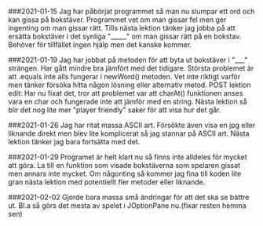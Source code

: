 ###2021-01-15
Jag har påbörjat programmet så man nu slumpar ett ord och kan gissa på bokstäver.
Programmet vet om man gissar fel men ger ingenting om man gissar rätt.
Tills nästa lektion tänker jag jobba på att ersätta bokstäver i det synliga "_____" om man gissar rätt på en bokstav.
Behöver för tillfället ingen hjälp men det kanske kommer.

###2021-01-19
Jag har jobbat på metoden för att byta ut bokstäver i "___" strängen.
Har gått mindre bra jämfört med det tidigare.
Största problemet är att .equals inte alls fungerar i newWord() metoden. 
Vet inte riktigt varför men tänker försöka hitta någon lösning eller alternativ metod.
POST lektion edit: Har nu fixat det, tror att problemet var att charAt() funktionen anses vara en char och fungerade inte att jämför med en string.
Nästa lektion så blir det nog lite mer "player friendly" saker för att visa hur det går.

###2021-01-26
Jag har ritat massa ASCII art. Försökte även visa en jpg eller liknande direkt men blev lite 
komplicerat så jag stannar på ASCII art. Nästa lektion tänker jag bara fortsätta med det.

###2021-01-29
Programet är helt klart nu så finns inte alldeles för mycket att göra. 
La till en funktion som visade bokstäverna som spelaren gissat men annars inte mycket.
Om någonting så kommer jag fina till koden lite gran nästa lektion med potentiellt fler metoder eller liknande.

###2021-02-02
Gjorde bara massa små ändringar för att det ska se bättre ut. Bl.a så görs det mesta av spelet i JOptionPane nu.(fixar resten hemma sen)
